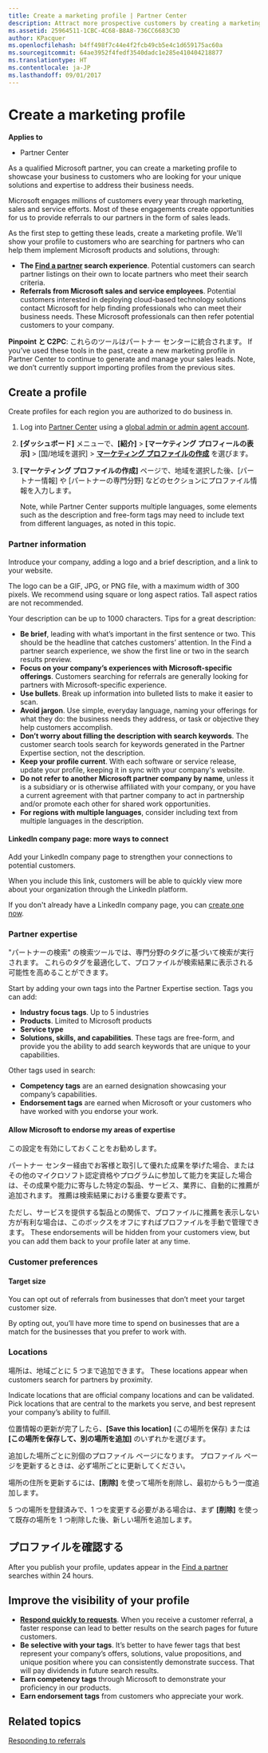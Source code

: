```yaml
---
title: Create a marketing profile | Partner Center
description: Attract more prospective customers by creating a marketing profile in Partner Center.
ms.assetid: 25964511-1CBC-4C68-B8A8-736CC6683C3D
author: KPacquer
ms.openlocfilehash: b4ff498f7c44e4f2fcb49cb5e4c1d659175ac60a
ms.sourcegitcommit: 64ae3952f4fedf3540dadc1e285e410404218877
ms.translationtype: HT
ms.contentlocale: ja-JP
ms.lasthandoff: 09/01/2017
---
```

<!--
FWLink1: https://go.microsoft.com/fwlink/?linkid=838397: Top of page
FWLink2: https://go.microsoft.com/fwlink/?linkid=848635: Top of page (duplicate)
FWLink3: https://go.microsoft.com/fwlink/?linkid=847631: #allow_us_to_endorse_areas_of_expertise
FWLink4: https://go.microsoft.com/fwlink/?linkid=848063: #customer-preferences
FWLink5: https://go.microsoft.com/fwlink/?linkid=848064: #_locations
 -->


# <a name="create-a-marketing-profile"></a>Create a marketing profile

**Applies to**

-  Partner Center

As a qualified Microsoft partner, you can create a marketing profile to showcase your business to customers who are looking for your unique solutions and expertise to address their business needs.

Microsoft engages millions of customers every year through marketing, sales and service efforts. Most of these engagements create opportunities for us to provide referrals to our partners in the form of sales leads. 

As the first step to getting these leads, create a marketing profile. We'll show your profile to customers who are searching for partners who can help them implement Microsoft products and solutions, through:

*  **The [Find a partner](https://partnercenter.microsoft.com/pcv/search) search experience**. Potential customers can search partner listings on their own to locate partners who meet their search criteria. 
*  **Referrals from Microsoft sales and service employees**. Potential customers interested in deploying cloud-based technology solutions contact Microsoft for help finding professionals who can meet their business needs. These Microsoft professionals can then refer potential customers to your company.

**Pinpoint と C2PC**: これらのツールはパートナー センターに統合されます。 If you’ve used these tools in the past, create a new marketing profile in Partner Center to continue to generate and manage your sales leads. Note, we don’t currently support importing profiles from the previous sites. 

## <a name="create-a-profile"></a>Create a profile

Create profiles for each region you are authorized to do business in. 

1.  Log into [Partner Center](http://go.microsoft.com/fwlink/p/?LinkId=808956) using a [global admin or admin agent account](create-user-accounts-and-set-permissions.md).

2.  **[ダッシュボード]** メニューで、**[紹介]** &gt; **[マーケティング プロフィールの表示]** &gt; [国/地域を選択] > **[マーケティング プロファイルの作成](https://partnercenter.microsoft.com/pcv/publishing)** を選びます。

3.  **[マーケティング プロファイルの作成]** ページで、地域を選択した後、[パートナー情報] や [パートナーの専門分野] などのセクションにプロファイル情報を入力します。
    
    Note, while Partner Center supports multiple languages, some elements such as the description and free-form tags may need to include text from different languages, as noted in this topic.

### <a href="" id="partner_info"></a>Partner information

Introduce your company, adding a logo and a brief description, and a link to your website. 

The logo can be a GIF, JPG, or PNG file, with a maximum width of 300 pixels. We recommend using square or long aspect ratios. Tall aspect ratios are not recommended.

Your description can be up to 1000 characters. Tips for a great description: 

*  **Be brief**, leading with what’s important in the first sentence or two. This should be the headline that catches customers’ attention. In the Find a partner search experience, we show the first line or two in the search results preview.
*  **Focus on your company’s experiences with Microsoft-specific offerings**. Customers searching for referrals are generally looking for partners with Microsoft-specific experience.
*  **Use bullets**. Break up information into bulleted lists to make it easier to scan.
*  **Avoid jargon**. Use simple, everyday language, naming your offerings for what they do: the business needs they address, or task or objective they help customers accomplish.
*  **Don’t worry about filling the description with search keywords**. The customer search tools search for keywords generated in the Partner Expertise section, not the description.
*  **Keep your profile current**. With each software or service release, update your profile, keeping it in sync with your company's website.
*  **Do not refer to another Microsoft partner company by name**, unless it is a subsidiary or is otherwise affiliated with your company, or you have a current agreement with that partner company to act in partnership and/or promote each other for shared work opportunities.
*  **For regions with multiple languages**, consider including text from multiple languages in the description.

#### <a href="" id="linkedin"></a> LinkedIn company page: more ways to connect

Add your LinkedIn company page to strengthen your connections to potential customers. 

When you include this link, customers will be able to quickly view more about your organization through the LinkedIn platform.

If you don't already have a LinkedIn company page, you can [create one now](https://www.linkedin.com/company-beta/setup/new/).

### <a name="partner-expertise"></a>Partner expertise

"パートナーの検索" の検索ツールでは、専門分野のタグに基づいて検索が実行されます。 これらのタグを最適化して、プロファイルが検索結果に表示される可能性を高めることができます。

Start by adding your own tags into the Partner Expertise section. Tags you can add: 

*  **Industry focus tags**. Up to 5 industries
*  **Products**. Limited to Microsoft products
*  **Service type** 
*  **Solutions, skills, and capabilities**. These tags are free-form, and provide you the ability to add search keywords that are unique to your capabilities.

Other tags used in search:
*  **Competency tags** are an earned designation showcasing your company’s capabilities.
*  **Endorsement tags** are earned when Microsoft or your customers who have worked with you endorse your work.

#### <a href="" id="#allow_us_to_endorse_areas_of_expertise"></a>Allow Microsoft to endorse my areas of expertise

この設定を有効にしておくことをお勧めします。 

パートナー センター経由でお客様と取引して優れた成果を挙げた場合、またはその他のマイクロソフト認定資格やプログラムに参加して能力を実証した場合は、その成果や能力に寄与した特定の製品、サービス、業界に、自動的に推薦が追加されます。 推薦は検索結果における重要な要素です。

ただし、サービスを提供する製品との関係で、プロファイルに推薦を表示しない方が有利な場合は、このボックスをオフにすればプロファイルを手動で管理できます。 These endorsements will be hidden from your customers view, but you can add them back to your profile later at any time.

### <a name="customer-preferences"></a>Customer preferences

#### <a href="" id="#target_size"></a>Target size

You can opt out of referrals from businesses that don’t meet your target customer size.

By opting out, you’ll have more time to spend on businesses that are a match for the businesses that you prefer to work with.

### <a href="" id="#locations"></a> Locations

場所は、地域ごとに 5 つまで追加できます。 These locations appear when customers search for partners by proximity. 

Indicate locations that are official company locations and can be validated. Pick locations that are central to the markets you serve, and best represent your company’s ability to fulfill.

位置情報の更新が完了したら、**[Save this location]** (この場所を保存) または **[この場所を保存して、別の場所を追加]** のいずれかを選びます。

追加した場所ごとに別個のプロファイル ページになります。 プロファイル ページを更新するときは、必ず場所ごとに更新してください。

場所の住所を更新するには、**[削除]** を使って場所を削除し、最初からもう一度追加します。

5 つの場所を登録済みで、1 つを変更する必要がある場合は、まず **[削除]** を使って既存の場所を 1 つ削除した後、新しい場所を追加します。

## <a name="review-your-profile"></a>プロファイルを確認する

After you publish your profile, updates appear in the [Find a partner](https://partnercenter.microsoft.com/pcv/search) searches within 24 hours. 

## <a name="improve-the-visibility-of-your-profile"></a>Improve the visibility of your profile 

*  **[Respond quickly to requests](responding-to-referrals.md)**. When you receive a customer referral, a faster response can lead to better results on the search pages for future customers.
*  **Be selective with your tags**.  It’s better to have fewer tags that best represent your company’s offers, solutions, value propositions, and unique position where you can consistently demonstrate success.  That will pay dividends in future search results.
*  **Earn competency tags** through Microsoft to demonstrate your proficiency in our products.
*  **Earn endorsement tags** from customers who appreciate your work.

## <a name="related-topics"></a>Related topics
[Responding to referrals](responding-to-referrals.md)